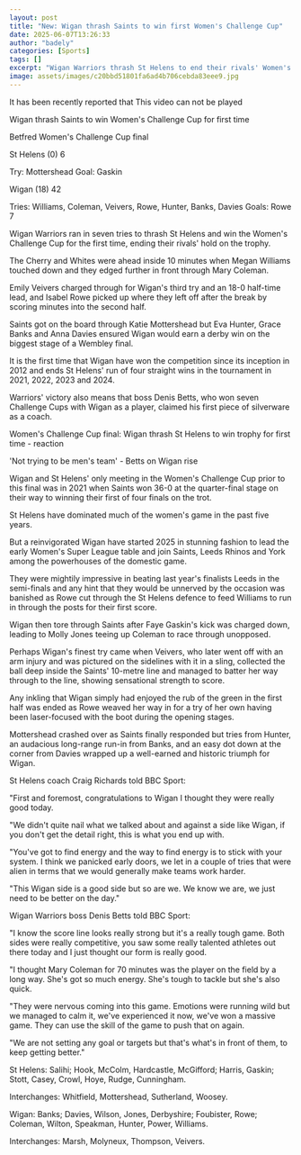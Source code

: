 ```yaml
---
layout: post
title: "New: Wigan thrash Saints to win first Women's Challenge Cup"
date: 2025-06-07T13:26:33
author: "badely"
categories: [Sports]
tags: []
excerpt: "Wigan Warriors thrash St Helens to end their rivals' Women's Challenge Cup reign and win the competition for the first time."
image: assets/images/c20bbd51801fa6ad4b706cebda83eee9.jpg
---
```


It has been recently reported that This video can not be played

Wigan thrash Saints to win Women's Challenge Cup for first time

Betfred Women's Challenge Cup final

St Helens (0) 6

Try: Mottershead Goal: Gaskin

Wigan (18) 42

Tries: Williams, Coleman, Veivers, Rowe, Hunter, Banks, Davies Goals: Rowe 7

Wigan Warriors ran in seven tries to thrash St Helens and win the Women's Challenge Cup for the first time, ending their rivals' hold on the trophy.

The Cherry and Whites were ahead inside 10 minutes when Megan Williams touched down and they edged further in front through Mary Coleman.

Emily Veivers charged through for Wigan's third try and an 18-0 half-time lead, and Isabel Rowe picked up where they left off after the break by scoring minutes into the second half.

Saints got on the board through Katie Mottershead but Eva Hunter, Grace Banks and Anna Davies ensured Wigan would earn a derby win on the biggest stage of a Wembley final.

It is the first time that Wigan have won the competition since its inception in 2012 and ends St Helens' run of four straight wins in the tournament in 2021, 2022, 2023 and 2024.

Warriors' victory also means that boss Denis Betts, who won seven Challenge Cups with Wigan as a player, claimed his first piece of silverware as a coach.

Women's Challenge Cup final: Wigan thrash St Helens to win trophy for first time - reaction

'Not trying to be men's team' - Betts on Wigan rise

Wigan and St Helens' only meeting in the Women's Challenge Cup prior to this final was in 2021 when Saints won 36-0 at the quarter-final stage on their way to winning their first of four finals on the trot.

St Helens have dominated much of the women's game in the past five years.

But a reinvigorated Wigan have started 2025 in stunning fashion to lead the early Women's Super League table and join Saints, Leeds Rhinos and York among the powerhouses of the domestic game. 

They were mightily impressive in beating last year's finalists Leeds in the semi-finals and any hint that they would be unnerved by the occasion was banished as Rowe cut through the St Helens defence to feed Williams to run in through the posts for their first score.

Wigan then tore through Saints after Faye Gaskin's kick was charged down, leading to Molly Jones teeing up Coleman to race through unopposed.

Perhaps Wigan's finest try came when Veivers, who later went off with an arm injury and was pictured on the sidelines with it in a sling, collected the ball deep inside the Saints' 10-metre line and managed to batter her way through to the line, showing sensational strength to score.

Any inkling that Wigan simply had enjoyed the rub of the green in the first half was ended as Rowe weaved her way in for a try of her own having been laser-focused with the boot during the opening stages.

Mottershead crashed over as Saints finally responded but tries from Hunter, an audacious long-range run-in from Banks, and an easy dot down at the corner from Davies wrapped up a well-earned and historic triumph for Wigan.

St Helens coach Craig Richards told BBC Sport:

"First and foremost, congratulations to Wigan I thought they were really good today.

"We didn't quite nail what we talked about and against a side like Wigan, if you don't get the detail right, this is what you end up with.

"You've got to find energy and the way to find energy is to stick with your system. I think we panicked early doors, we let in a couple of tries that were alien in terms that we would generally make teams work harder.

"This Wigan side is a good side but so are we. We know we are, we just need to be better on the day."

Wigan Warriors boss Denis Betts told BBC Sport:

"I know the score line looks really strong but it's a really tough game. Both sides were really competitive, you saw some really talented athletes out there today and I just thought our form is really good.

"I thought Mary Coleman for 70 minutes was the player on the field by a long way. She's got so much energy. She's tough to tackle but she's also quick.

"They were nervous coming into this game. Emotions were running wild but we managed to calm it, we've experienced it now, we've won a massive game. They can use the skill of the game to push that on again.

"We are not setting any goal or targets but that's what's in front of them, to keep getting better."

St Helens: Salihi; Hook, McColm, Hardcastle, McGifford; Harris, Gaskin; Stott, Casey, Crowl, Hoye, Rudge, Cunningham.

Interchanges: Whitfield, Mottershead, Sutherland, Woosey.

Wigan: Banks; Davies, Wilson, Jones, Derbyshire; Foubister, Rowe; Coleman, Wilton, Speakman, Hunter, Power, Williams.

Interchanges: Marsh, Molyneux, Thompson, Veivers.

